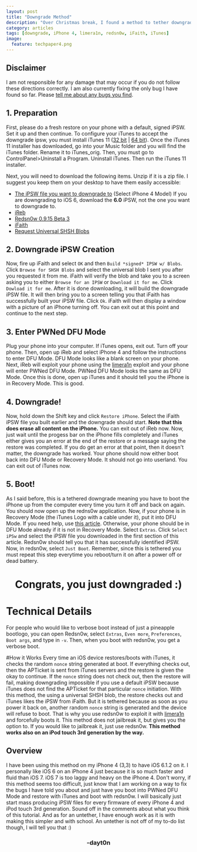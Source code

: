 ```yaml
---
layout: post
title: "Downgrade Method"
description: "Over Christmas break, I found a method to tether downgrade an iPhone 4."
category: articles
tags: [downgrade, iPhone 4, limera1n, redsn0w, iFaith, iTunes]
image:
  feature: techpaper4.png
---
```


## Disclaimer
I am not responsible for any damage that may occur if you do not follow these directions correctly. I am also currently fixing the only bug I have found so far. Please [tell me about any bugs you find](mailto:daytonhasty@gmail.com?subject=Downgrade%20Bug).

## 1. Preparation
First, please do a fresh restore on your phone with a default, signed iPSW. Set it up and then continue. To configure your iTunes to accept the downgrade ipsw, you must install iTunes 11 ([32 bit](http://api.ios.icj.me/v2/iTunes/Windows/11/url/dl) | [64 bit](http://api.ios.icj.me/v2/iTunes/Windows/11/64biturl/dl)). Once the iTunes 11 installer has downloaded, go into your Music folder and you will find the iTunes folder. Rename it to iTunes_orig. Then, you must go to ControlPanel>Uninstall a Program. Uninstall iTunes. Then run the iTunes 11 installer. 

Next, you will need to download the following items. Unzip if it is a zip file. I suggest you keep them on your desktop to have them easily accessible:

* <a href="https://ipsw.me" target="_blank">The iPSW file you want to downgrade to</a> (Select iPhone 4 Model) If you are downgrading to iOS 6, download the <strong>6.0</strong> iPSW, not the one you want to downgrade to. 
* [iReb](https://github.com/iH8sn0w/iREB-2.0/releases/r7/1097/ireb-r7.zip)
* [Redsn0w 0.9.15 Beta 3](http://www.jailbreaktools.com/downloads/windows/redsn0w-0.9.15b3.zip)
* [iFaith](https://github.com/iH8sn0w/iFaith/releases/v1.5.9/1085/ifaith-v1.5.9.zip)
* [Request Universal SHSH Blobs](mailto:daytonhasty@gmail.com?subject=SHSH%20Blob%20Request&body=Please%20write%20iPhone%204%20model%20number%20found%20in%20Settings>General>About>Model.%20Also%20include%20the%20iOS%20firmware%20you%20want%20to%20downgrade%20to.)

## 2. Downgrade iPSW Creation
Now, fire up iFaith and select `OK` and then `Build *signed* IPSW w/ Blobs`. Click `Browse for SHSH Blobs` and select the universal blob I sent you after you requested it from me. iFaith will verify the blob and take you to a screen asking you to either `Browse for an IPSW` or `Download it for me`. Click `Dowload it for me`. After it is done downloading, it will build the downgrade iPSW file. It will then bring you to a screen telling you that iFaith has successfully built your iPSW file. Click `Ok`. iFaith will then display a window with a picture of an iPhone turning off. You can exit out at this point and continue to the next step.

## 3. Enter PWNed DFU Mode
Plug your phone into your computer. If iTunes opens, exit out. Turn off your phone. Then, open up iReb and select iPhone 4 and follow the instructions to enter DFU Mode. DFU Mode looks like a blank screen on your phone. Next, iReb will exploit your phone using the [limera1n](http://dayt0n.github.io/articles/what-is-limera1n/) exploit and your phone will enter PWNed DFU Mode. PWNed DFU Mode looks the same as DFU Mode. Once this is done, open up iTunes and it should tell you the iPhone is in Recovery Mode. This is good.

## 4. Downgrade!
Now, hold down the Shift key and click `Restore iPhone`. Select the iFaith iPSW file you built earlier and the downgrade should start. <strong>Note that this does erase all content on the iPhone.</strong> You can exit out of iReb now. Now, just wait until the progess bar on the iPhone fills completely and iTunes either gives you an error at the end of the restore or a message saying the restore was completed. If you do get an error at that point, then it doesn't matter, the downgrade has worked. Your phone should now either boot back into DFU Mode or Recovery Mode. It should not go into userland. You can exit out of iTunes now. 

## 5. Boot!
As I said before, this is a tethered downgrade meaning you have to boot the iPhone up from the computer every time you turn it off and back on again. You should now open up the redns0w application. Now, if your phone is in Recovery Mode (the iTunes Logo with a cable under it), put it into DFU Mode. If you need help, use <a href="http://www.jbfaq.com/article.asp?id=60" target="_blank">this article</a>. Otherwise, your phone should be in DFU Mode already if it is not in Recovery Mode. Select `Extras`. Click `Select iPSw` and select the iPSW file you downloaded in the first section of this article. Redsn0w should tell you that it has successfully identified iPSW. Now, in redsn0w, select `Just Boot`. Remember, since this is tethered you must repeat this step everytime you reboot/turn it on after a power off or dead battery. 

<center><h1>Congrats, you just downgraded :)</h1></center>

# Technical Details
For people who would like to verbose boot instead of just a pineapple bootlogo, you can open Redsn0w, select `Extras`, `Even more`, `Preferences`, `Boot args`, and type in `-v`. Then, when you boot with redsn0w, you get a verbose boot.

#How it Works
Every time an iOS device restores/boots with iTunes, it checks the random `nonce` string generated at boot. If everything checks out, then the APTicket is sent from iTunes servers and the restore is given the okay to continue. If the `nonce` string does not check out, then the restore will fail, making downgrading impossible if you use a default iPSW because iTunes does not find the APTicket for that particular `nonce` initiation. With this method, the using a universal SHSH blob, the restore checks out and iTunes likes the iPSW from iFaith. But it is tethered because as soon as you power it back on, another random `nonce` string is generated and the device will refuse to boot. That is why you use redsn0w to exploit it with [limera1n](http://dayt0n.github.io/articles/what-is-limera1n/) and forcefully boots it. This method does not jailbreak it, but gives you the option to. If you would like to jailbreak it, just use redsn0w. <strong>This method works also on an iPod touch 3rd generation by the way.</strong> 

## Overview
I have been using this method on my iPhone 4 (3,3) to have iOS 6.1.2 on it. I personally like iOS 6 on an iPhone 4 just because it is so much faster and fluid than iOS 7. iOS 7 is too laggy and heavy on the iPhone 4. Don't worry, if this method seems too difficult, just know that I am working on a way to fix the bugs I have told you about and just have you boot into PWNed DFU Mode and restore with iTunes and boot with redsn0w. I will basically just start mass producing iPSW files for every firmware of every iPhone 4 and iPod touch 3rd generation. Sound off in the comments about what you think of this tutorial. And as for an untether, I have enough work as it is with making this simpler and with school. An untether is not off of my to-do list though, I will tell you that :)

<center><h3>-dayt0n</h3></center>
